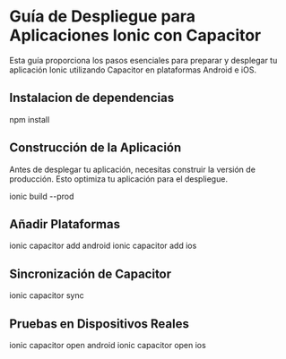 # Guía de Despliegue para Aplicaciones Ionic con Capacitor

Esta guía proporciona los pasos esenciales para preparar y desplegar tu aplicación Ionic utilizando Capacitor en plataformas Android e iOS.

## Instalacion de dependencias
npm install

## Construcción de la Aplicación

Antes de desplegar tu aplicación, necesitas construir la versión de producción. Esto optimiza tu aplicación para el despliegue.

ionic build --prod

## Añadir Plataformas

ionic capacitor add android
ionic capacitor add ios

## Sincronización de Capacitor
ionic capacitor sync

## Pruebas en Dispositivos Reales
ionic capacitor open android
ionic capacitor open ios